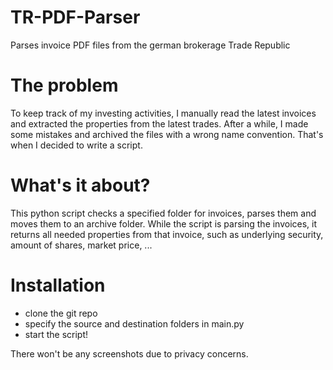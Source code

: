 # TR-PDF-Parser
Parses invoice PDF files from the german brokerage Trade Republic

# The problem
To keep track of my investing activities, I manually read the latest invoices and extracted the properties from the latest trades. After a while, I made some mistakes and archived the files with a wrong name convention. That's when I decided to write a script.

# What's it about?
This python script checks a specified folder for invoices, parses them and moves them to an archive folder.
While the script is parsing the invoices, it returns all needed properties from that invoice, such as underlying security, amount of shares, market price, ...

# Installation
- clone the git repo
- specify the source and destination folders in main.py
- start the script!

There won't be any screenshots due to privacy concerns.
